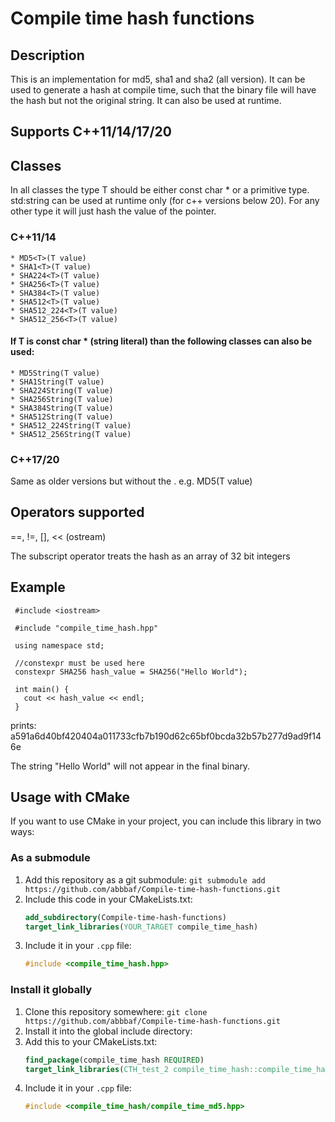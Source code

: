 # Compile time hash functions

## Description
This is an implementation for md5, sha1 and sha2 (all version).
It can be used to generate a hash at compile time, such that the binary file
will have the hash but not the original string.
It can also be used at runtime.

## Supports C++11/14/17/20 

## Classes
In all classes the type T should be either const char * or a primitive type.
std:string can be used at runtime only (for c++ versions below 20).
For any other type it will just hash the value of the pointer.

### C++11/14
```
* MD5<T>(T value)
* SHA1<T>(T value)
* SHA224<T>(T value)  
* SHA256<T>(T value)
* SHA384<T>(T value)
* SHA512<T>(T value)
* SHA512_224<T>(T value)
* SHA512_256<T>(T value)
```
 
#### If T is const char * (string literal) than the following classes can also be used:
 ``` 
* MD5String(T value)
* SHA1String(T value)
* SHA224String(T value)  
* SHA256String(T value)
* SHA384String(T value)
* SHA512String(T value)
* SHA512_224String(T value)
* SHA512_256String(T value)
  ```

 ###  C++17/20
  Same as older versions but without the <T>.
  e.g. MD5(T value)
  
 ## Operators supported
  ==, !=, [],  << (ostream)
  
  The subscript operator treats the hash as an array of 32 bit integers
  
 ## Example
  
 ```#include <cstdlib>
  #include <iostream>
 
  #include "compile_time_hash.hpp"
  
  using namespace std;
  
  //constexpr must be used here
  constexpr SHA256 hash_value = SHA256("Hello World");
  
  int main() {
    cout << hash_value << endl;
  }
  ```
  prints: a591a6d40bf420404a011733cfb7b190d62c65bf0bcda32b57b277d9ad9f146e

  The string "Hello World" will not appear in the final binary.

## Usage with CMake

If you want to use CMake in your project, you can include this library in two ways:

### As a submodule

1. Add this repository as a git submodule:
   `git submodule add https://github.com/abbbaf/Compile-time-hash-functions.git`
1. Include this code in your CMakeLists.txt:
   ```cmake
   add_subdirectory(Compile-time-hash-functions)
   target_link_libraries(YOUR_TARGET compile_time_hash)
   ```
1. Include it in your `.cpp` file:
   ```cpp
   #include <compile_time_hash.hpp>
   ```
### Install it globally

1. Clone this repository somewhere:
   `git clone https://github.com/abbbaf/Compile-time-hash-functions.git`
1. Install it into the global include directory:
1. Add this to your CMakeLists.txt:
   ```cmake
   find_package(compile_time_hash REQUIRED)
   target_link_libraries(CTH_test_2 compile_time_hash::compile_time_hash)
    ```
1. Include it in your `.cpp` file:
   ```cpp
   #include <compile_time_hash/compile_time_md5.hpp>
   ```